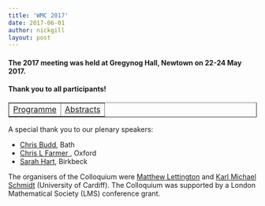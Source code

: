 ```yaml
---
title: 'WMC 2017'
date: 2017-06-01
author: nickgill
layout: post
---
```



#### The 2017 meeting was held at Gregynog Hall, Newtown on 22-24 May 2017. 

#### Thank you to all participants!

<style>
.tablelines table, .tablelines td, .tablelines th {
        border: 1px solid black;
        }
</style>


<p>
<table width="100%" border="1">
  <tr>
    <td align="center"><a href = "https://www.cardiff.ac.uk/conferences/welsh-mathematics-colloquium-2017/programme">Programme</a> </td><td align="center"> <a href = "https://www.cardiff.ac.uk/conferences/welsh-mathematics-colloquium-2017/scientific-programme">Abstracts</a> </td></tr></table>
</p>



A special thank you to our plenary speakers:

- [Chris Budd](http://people.bath.ac.uk/mascjb/), Bath
- [Chris L Farmer ](https://www.maths.ox.ac.uk/people/chris.farmer), Oxford
- [Sarah Hart](http://www.bbk.ac.uk/ems/faculty/hart), Birkbeck

The organisers of the Colloquium were [Matthew Lettington](http://www.cardiff.ac.uk/people/view/140706-lettington-matthew) and [Karl Michael Schmidt](http://www.cardiff.ac.uk/people/view/98668-schmidt-karl) (University of Cardiff). The Colloquium was supported by a London Mathematical Society (LMS) conference grant.


